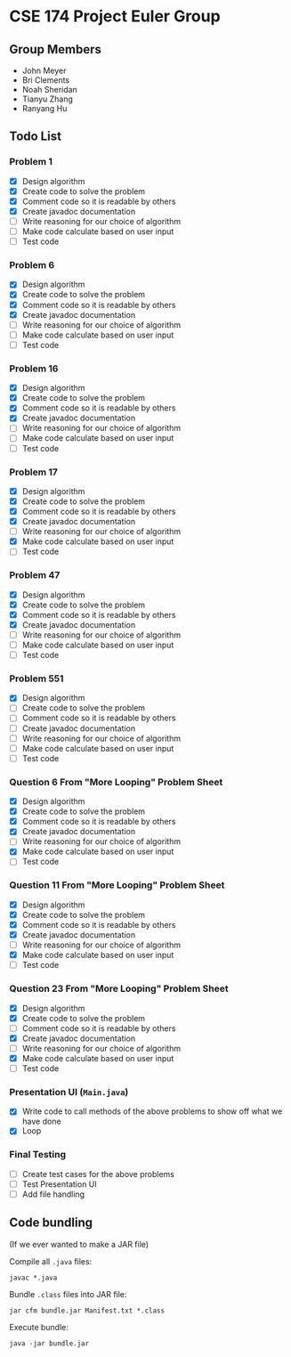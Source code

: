 CSE 174 Project Euler Group
===========================

## Group Members

 - John Meyer
 - Bri Clements
 - Noah Sheridan
 - Tianyu Zhang
 - Ranyang Hu

## Todo List
### Problem 1

 - [x] Design algorithm
 - [x] Create code to solve the problem
 - [x] Comment code so it is readable by others
 - [x] Create javadoc documentation
 - [ ] Write reasoning for our choice of algorithm
 - [ ] Make code calculate based on user input
 - [ ] Test code

### Problem 6

 - [x] Design algorithm
 - [x] Create code to solve the problem
 - [x] Comment code so it is readable by others
 - [x] Create javadoc documentation
 - [ ] Write reasoning for our choice of algorithm
 - [ ] Make code calculate based on user input
 - [ ] Test code

### Problem 16

 - [x] Design algorithm
 - [x] Create code to solve the problem
 - [x] Comment code so it is readable by others
 - [x] Create javadoc documentation
 - [ ] Write reasoning for our choice of algorithm
 - [ ] Make code calculate based on user input
 - [ ] Test code

### Problem 17

 - [x] Design algorithm
 - [x] Create code to solve the problem
 - [x] Comment code so it is readable by others
 - [x] Create javadoc documentation
 - [ ] Write reasoning for our choice of algorithm
 - [x] Make code calculate based on user input
 - [ ] Test code

### Problem 47

 - [x] Design algorithm
 - [x] Create code to solve the problem
 - [x] Comment code so it is readable by others
 - [x] Create javadoc documentation
 - [ ] Write reasoning for our choice of algorithm
 - [ ] Make code calculate based on user input
 - [ ] Test code

### Problem 551

 - [x] Design algorithm
 - [ ] Create code to solve the problem
 - [ ] Comment code so it is readable by others
 - [ ] Create javadoc documentation
 - [ ] Write reasoning for our choice of algorithm
 - [ ] Make code calculate based on user input
 - [ ] Test code

### Question 6 From "More Looping" Problem Sheet

 - [x] Design algorithm
 - [x] Create code to solve the problem
 - [x] Comment code so it is readable by others
 - [x] Create javadoc documentation
 - [ ] Write reasoning for our choice of algorithm
 - [x] Make code calculate based on user input
 - [ ] Test code

### Question 11 From "More Looping" Problem Sheet

 - [x] Design algorithm
 - [x] Create code to solve the problem
 - [x] Comment code so it is readable by others
 - [x] Create javadoc documentation
 - [ ] Write reasoning for our choice of algorithm
 - [x] Make code calculate based on user input
 - [ ] Test code

### Question 23 From "More Looping" Problem Sheet

 - [x] Design algorithm
 - [x] Create code to solve the problem
 - [ ] Comment code so it is readable by others
 - [x] Create javadoc documentation
 - [ ] Write reasoning for our choice of algorithm
 - [x] Make code calculate based on user input
 - [ ] Test code

### Presentation UI (`Main.java`)

 - [x] Write code to call methods of the above problems to show off what we have done
 - [x] Loop

### Final Testing

 - [ ] Create test cases for the above problems
 - [ ] Test Presentation UI
 - [ ] Add file handling

## Code bundling
(If we ever wanted to make a JAR file)

Compile all `.java` files:

    javac *.java

Bundle `.class` files into JAR file:

    jar cfm bundle.jar Manifest.txt *.class

Execute bundle:

    java -jar bundle.jar
